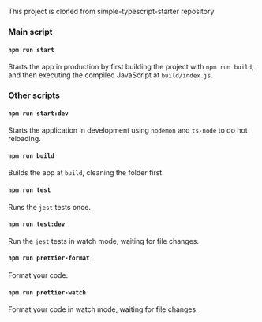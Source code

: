 This project is cloned from simple-typescript-starter repository



### Main script

#### `npm run start`

Starts the app in production by first building the project with `npm run build`, and then executing the compiled JavaScript at `build/index.js`.

### Other scripts
#### `npm run start:dev`

Starts the application in development using `nodemon` and `ts-node` to do hot reloading.

#### `npm run build`

Builds the app at `build`, cleaning the folder first.

#### `npm run test`

Runs the `jest` tests once.

#### `npm run test:dev`

Run the `jest` tests in watch mode, waiting for file changes.

#### `npm run prettier-format`

Format your code.

#### `npm run prettier-watch`

Format your code in watch mode, waiting for file changes.

